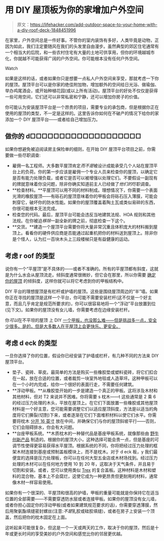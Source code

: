 # 用 DIY 屋顶板为你的家增加户外空间

> 原文：<https://lifehacker.com/add-outdoor-space-to-your-home-with-a-diy-roof-deck-1848451996>

在家里，户外空间总是一件好事。不管你的室内装饰有多好，人类毕竟是动物，正因为如此，我们注定要随风在我们的头发里自由漫步。虽然典型的郊区住宅通常有一个相当大的后院，和一些农村住宅有大量的土地可供享用，但你的环境越城市化，你就越不可能获得广阔的户外空间。你可能根本没有任何户外空间。

Watch

如果是这样的话，或者如果你只是想要一点私人户外空间来享受，那就考虑一下你的屋顶。屋顶平台可以是你家的绝佳附加物，增加额外的空间给日光浴、做瑜伽、举办鸡尾酒会，或开始种植花园(或以上所有活动)。屋顶平台的好处不仅仅是获得一些可用空间，它们还可以非常私密和宁静，还可以增加你房子的价值。

你可能认为安装屋顶平台是一个昂贵的项目，需要专业的承包商，但是根据你正在使用的屋顶的类型，不一定是这样的。这里告诉你如何在不破产的情况下给你的家添加一个 DIY 屋顶平台——或者给自己增加压力。

## 做你的 d□□□□□□□□□□□□□□□□□□□

如果你想避免被迫阅读房主保险单的细则，在开始 DIY 屋顶平台项目之前，你需要做一些尽职调查:

*   雇佣一名工程师。大多数平屋顶肯定*而不是*被设计成能承受几个人站在屋顶平台上的负荷。你的第一步应该是雇佣一个专业人员来检查你的屋顶，以确定它是否有能力处理负载，或者它是否可以被增强以处理它们。不要假设一副现有的牌就意味着你没问题，除非你确实知道前主人已经做了*他们的*尽职调查。
*   **检查材料。**平屋顶可以用不同的材料制成。理想情况下，你需要一个表面光滑的橡胶屋顶——有砾石的屋顶意味着你的甲板会将砾石压入薄膜，可能会刺穿它，破坏你的防水性能。如果你的屋顶覆盖着陶土瓦或类似易碎的东西，你很可能根本无法完成。
*   检查您的代码。最后，屋顶平台可能会违反当地建筑法规、HOA 规则和其他法规。在你被迫*移除*一副全新的牌之前，彻底检查一下这个。
*   **交货。**建造一个屋顶平台需要你将大量非常沉重且体积庞大的材料搬到屋顶上。看看你的硬件供应商是否能通过起重机把你的材料送到屋顶上。除非你是个怪人，认为扛一百块木头上三段楼梯只是有益健康的运动。

## 考虑 r oof 的类型

说你有一个“平屋顶”是不具体的——或者不准确的。所有的平屋顶都有斜度，这就是为什么水会从屋顶流走。倾斜度通常很微妙，但它会在那里，所以你需要 [确定你的屋顶](https://www.hunker.com/13402553/the-proper-angle-for-water-runoff-on-a-flat-roof) 的倾斜度，这样你就可以将它考虑到你的甲板结构中。

DIY 平台的理想屋顶是有栏杆或护墙的屋顶。这些是围绕屋顶周边的“半”墙。如果你正在寻找的屋顶是这样一个平台，你可能不需要安装栏杆(这不仅是一个好主意，而且几乎肯定是规范所要求的)，你可以很容易地将一个“浮动”平台放置到位(见下文)。如果你的屋顶没有女儿墙，你需要考虑在边缘安装栏杆。

你*可以*在不平坦的屋顶 上 DIY [一个甲板，也没那么难——但是挑战多一点，安全少很多。是的，但是大多数人在平屋顶上会更快乐、更安全。](https://www.youtube.com/watch?v=IVTDK9rwy-U)

## 考虑 d eck 的类型

一旦你选择了你的位置，假设你已经安装了护墙或栏杆，有几种不同的方法来 DIY 屋顶平台。

*   垫子、瓷砖、草皮。最简单的方法是购买一些橡胶垫或塑料瓷砖，将它们扣合在一起，放在合适的位置，或者裁剪一块室外地毯或人造草坪。这种甲板可以在一个小时内完成，给你一个很好的表面行走，不需要任何建筑。
*   **浮动甲板。**从橡胶垫开始的一步是建造一个真正的甲板。这将涉及木材和其他材料，但对 T2 来说并不困难。你将需要 s 枕木——t 这些通常是 2 乘 6 的经过压力处理的木头，平放在屋顶上。在它们下面放置一些橡胶或其他屋顶材料是一个好主意，您可能需要调整它们以适应屋顶斜度，方法是以适当的角度将它们撕裂(切割)下来，或者逐渐在它们下面堆积材料以使它们水平。你需要将枕木 [分开 16 英寸](https://www.bhg.com/home-improvement/flooring/installation-how-to/how-to-install-sleeper-floor-frame/) 放在中间，并确保它们与你的屋顶斜坡平行——否则，它们会阻碍排水，你会有大问题。
*   **台座甲板系统。**木质枕木的一种替代品是基座甲板系统，就像那些由 [野牛创新产品](https://bisonip.com/bison-products/) 制造的。根据你的屋顶大小，这种选择可能会贵一点，但是基座的可调节性使得更容易获得水平屋顶。根据系统的不同，你将把经过压力处理的框架木材连接到基座或预制盖板模块上，而不是枕木。对于 d eck 板，y 我们最便宜的选择是压力处理板，你可以在任何大型五金店或木材场找到。经过压力处理的木材可以在任何地方使用 10 到 20 年，这取决于天气条件，并且易于切割和安装。或者，您可以使用类似 [Trex](https://www.trex.com/) 的复合盖板。这种材料是木材和塑料的混合物，基本上不会腐烂，这使它成为一种更昂贵但更耐用的材料，通常像木材一样容易使用。

如果你有一个很深的、平屋顶和很高的护墙，甲板的重量可能就是你保持它在适当位置的全部需要——不需要穿透防水层或者连接甲板。如果你的屋顶没有女儿墙，或者你担心固定你的浮动甲板(或者如果建筑规范要求的话)，你需要穿透薄膜，然后用聚氨酯填缝密封螺丝(注意:*不是*乳胶或硅胶填缝)，或者在房子上安装一个顶盖，然后把你的枕木固定在上面。

这听起来可能很复杂，但这是一个一天或两天的工作，取决于你的屋顶，然后是十年或更长时间的享受美妙的户外空间和感觉比你的邻居更优越。
